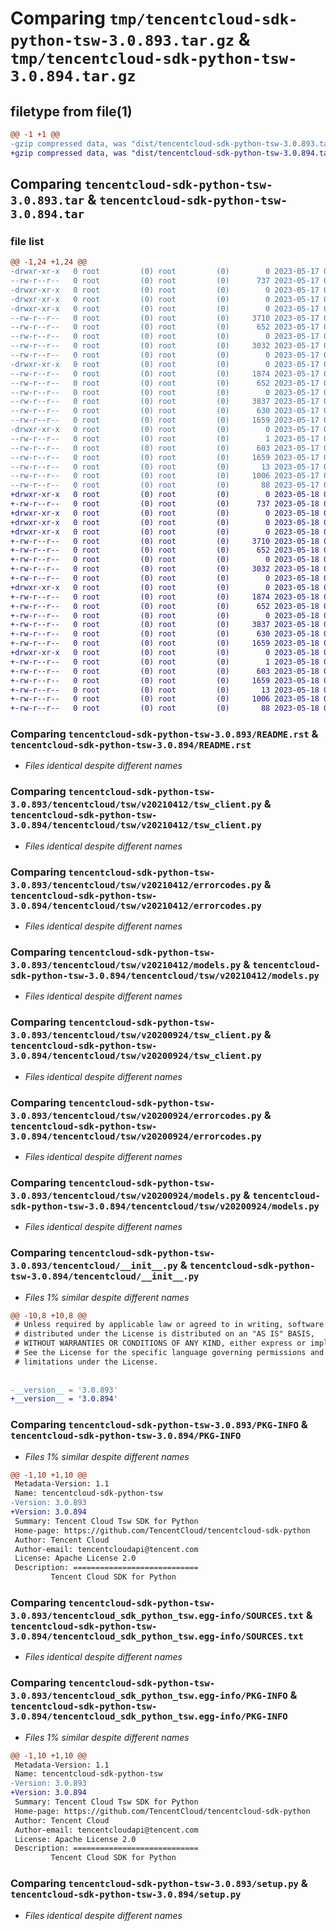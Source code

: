 # Comparing `tmp/tencentcloud-sdk-python-tsw-3.0.893.tar.gz` & `tmp/tencentcloud-sdk-python-tsw-3.0.894.tar.gz`

## filetype from file(1)

```diff
@@ -1 +1 @@
-gzip compressed data, was "dist/tencentcloud-sdk-python-tsw-3.0.893.tar", last modified: Wed May 17 03:44:23 2023, max compression
+gzip compressed data, was "dist/tencentcloud-sdk-python-tsw-3.0.894.tar", last modified: Thu May 18 00:41:14 2023, max compression
```

## Comparing `tencentcloud-sdk-python-tsw-3.0.893.tar` & `tencentcloud-sdk-python-tsw-3.0.894.tar`

### file list

```diff
@@ -1,24 +1,24 @@
-drwxr-xr-x   0 root         (0) root         (0)        0 2023-05-17 03:44:23.000000 tencentcloud-sdk-python-tsw-3.0.893/
--rw-r--r--   0 root         (0) root         (0)      737 2023-05-17 03:44:23.000000 tencentcloud-sdk-python-tsw-3.0.893/README.rst
-drwxr-xr-x   0 root         (0) root         (0)        0 2023-05-17 03:44:23.000000 tencentcloud-sdk-python-tsw-3.0.893/tencentcloud/
-drwxr-xr-x   0 root         (0) root         (0)        0 2023-05-17 03:44:23.000000 tencentcloud-sdk-python-tsw-3.0.893/tencentcloud/tsw/
-drwxr-xr-x   0 root         (0) root         (0)        0 2023-05-17 03:44:23.000000 tencentcloud-sdk-python-tsw-3.0.893/tencentcloud/tsw/v20210412/
--rw-r--r--   0 root         (0) root         (0)     3710 2023-05-17 03:44:23.000000 tencentcloud-sdk-python-tsw-3.0.893/tencentcloud/tsw/v20210412/tsw_client.py
--rw-r--r--   0 root         (0) root         (0)      652 2023-05-17 03:44:23.000000 tencentcloud-sdk-python-tsw-3.0.893/tencentcloud/tsw/v20210412/errorcodes.py
--rw-r--r--   0 root         (0) root         (0)        0 2023-05-17 03:44:23.000000 tencentcloud-sdk-python-tsw-3.0.893/tencentcloud/tsw/v20210412/__init__.py
--rw-r--r--   0 root         (0) root         (0)     3032 2023-05-17 03:44:23.000000 tencentcloud-sdk-python-tsw-3.0.893/tencentcloud/tsw/v20210412/models.py
--rw-r--r--   0 root         (0) root         (0)        0 2023-05-17 03:44:23.000000 tencentcloud-sdk-python-tsw-3.0.893/tencentcloud/tsw/__init__.py
-drwxr-xr-x   0 root         (0) root         (0)        0 2023-05-17 03:44:23.000000 tencentcloud-sdk-python-tsw-3.0.893/tencentcloud/tsw/v20200924/
--rw-r--r--   0 root         (0) root         (0)     1874 2023-05-17 03:44:23.000000 tencentcloud-sdk-python-tsw-3.0.893/tencentcloud/tsw/v20200924/tsw_client.py
--rw-r--r--   0 root         (0) root         (0)      652 2023-05-17 03:44:23.000000 tencentcloud-sdk-python-tsw-3.0.893/tencentcloud/tsw/v20200924/errorcodes.py
--rw-r--r--   0 root         (0) root         (0)        0 2023-05-17 03:44:23.000000 tencentcloud-sdk-python-tsw-3.0.893/tencentcloud/tsw/v20200924/__init__.py
--rw-r--r--   0 root         (0) root         (0)     3837 2023-05-17 03:44:23.000000 tencentcloud-sdk-python-tsw-3.0.893/tencentcloud/tsw/v20200924/models.py
--rw-r--r--   0 root         (0) root         (0)      630 2023-05-17 03:44:23.000000 tencentcloud-sdk-python-tsw-3.0.893/tencentcloud/__init__.py
--rw-r--r--   0 root         (0) root         (0)     1659 2023-05-17 03:44:23.000000 tencentcloud-sdk-python-tsw-3.0.893/PKG-INFO
-drwxr-xr-x   0 root         (0) root         (0)        0 2023-05-17 03:44:23.000000 tencentcloud-sdk-python-tsw-3.0.893/tencentcloud_sdk_python_tsw.egg-info/
--rw-r--r--   0 root         (0) root         (0)        1 2023-05-17 03:44:23.000000 tencentcloud-sdk-python-tsw-3.0.893/tencentcloud_sdk_python_tsw.egg-info/dependency_links.txt
--rw-r--r--   0 root         (0) root         (0)      603 2023-05-17 03:44:23.000000 tencentcloud-sdk-python-tsw-3.0.893/tencentcloud_sdk_python_tsw.egg-info/SOURCES.txt
--rw-r--r--   0 root         (0) root         (0)     1659 2023-05-17 03:44:23.000000 tencentcloud-sdk-python-tsw-3.0.893/tencentcloud_sdk_python_tsw.egg-info/PKG-INFO
--rw-r--r--   0 root         (0) root         (0)       13 2023-05-17 03:44:23.000000 tencentcloud-sdk-python-tsw-3.0.893/tencentcloud_sdk_python_tsw.egg-info/top_level.txt
--rw-r--r--   0 root         (0) root         (0)     1006 2023-05-17 03:44:23.000000 tencentcloud-sdk-python-tsw-3.0.893/setup.py
--rw-r--r--   0 root         (0) root         (0)       88 2023-05-17 03:44:23.000000 tencentcloud-sdk-python-tsw-3.0.893/setup.cfg
+drwxr-xr-x   0 root         (0) root         (0)        0 2023-05-18 00:41:14.000000 tencentcloud-sdk-python-tsw-3.0.894/
+-rw-r--r--   0 root         (0) root         (0)      737 2023-05-18 00:41:14.000000 tencentcloud-sdk-python-tsw-3.0.894/README.rst
+drwxr-xr-x   0 root         (0) root         (0)        0 2023-05-18 00:41:14.000000 tencentcloud-sdk-python-tsw-3.0.894/tencentcloud/
+drwxr-xr-x   0 root         (0) root         (0)        0 2023-05-18 00:41:14.000000 tencentcloud-sdk-python-tsw-3.0.894/tencentcloud/tsw/
+drwxr-xr-x   0 root         (0) root         (0)        0 2023-05-18 00:41:14.000000 tencentcloud-sdk-python-tsw-3.0.894/tencentcloud/tsw/v20210412/
+-rw-r--r--   0 root         (0) root         (0)     3710 2023-05-18 00:41:14.000000 tencentcloud-sdk-python-tsw-3.0.894/tencentcloud/tsw/v20210412/tsw_client.py
+-rw-r--r--   0 root         (0) root         (0)      652 2023-05-18 00:41:14.000000 tencentcloud-sdk-python-tsw-3.0.894/tencentcloud/tsw/v20210412/errorcodes.py
+-rw-r--r--   0 root         (0) root         (0)        0 2023-05-18 00:41:14.000000 tencentcloud-sdk-python-tsw-3.0.894/tencentcloud/tsw/v20210412/__init__.py
+-rw-r--r--   0 root         (0) root         (0)     3032 2023-05-18 00:41:14.000000 tencentcloud-sdk-python-tsw-3.0.894/tencentcloud/tsw/v20210412/models.py
+-rw-r--r--   0 root         (0) root         (0)        0 2023-05-18 00:41:14.000000 tencentcloud-sdk-python-tsw-3.0.894/tencentcloud/tsw/__init__.py
+drwxr-xr-x   0 root         (0) root         (0)        0 2023-05-18 00:41:14.000000 tencentcloud-sdk-python-tsw-3.0.894/tencentcloud/tsw/v20200924/
+-rw-r--r--   0 root         (0) root         (0)     1874 2023-05-18 00:41:14.000000 tencentcloud-sdk-python-tsw-3.0.894/tencentcloud/tsw/v20200924/tsw_client.py
+-rw-r--r--   0 root         (0) root         (0)      652 2023-05-18 00:41:14.000000 tencentcloud-sdk-python-tsw-3.0.894/tencentcloud/tsw/v20200924/errorcodes.py
+-rw-r--r--   0 root         (0) root         (0)        0 2023-05-18 00:41:14.000000 tencentcloud-sdk-python-tsw-3.0.894/tencentcloud/tsw/v20200924/__init__.py
+-rw-r--r--   0 root         (0) root         (0)     3837 2023-05-18 00:41:14.000000 tencentcloud-sdk-python-tsw-3.0.894/tencentcloud/tsw/v20200924/models.py
+-rw-r--r--   0 root         (0) root         (0)      630 2023-05-18 00:41:14.000000 tencentcloud-sdk-python-tsw-3.0.894/tencentcloud/__init__.py
+-rw-r--r--   0 root         (0) root         (0)     1659 2023-05-18 00:41:14.000000 tencentcloud-sdk-python-tsw-3.0.894/PKG-INFO
+drwxr-xr-x   0 root         (0) root         (0)        0 2023-05-18 00:41:14.000000 tencentcloud-sdk-python-tsw-3.0.894/tencentcloud_sdk_python_tsw.egg-info/
+-rw-r--r--   0 root         (0) root         (0)        1 2023-05-18 00:41:14.000000 tencentcloud-sdk-python-tsw-3.0.894/tencentcloud_sdk_python_tsw.egg-info/dependency_links.txt
+-rw-r--r--   0 root         (0) root         (0)      603 2023-05-18 00:41:14.000000 tencentcloud-sdk-python-tsw-3.0.894/tencentcloud_sdk_python_tsw.egg-info/SOURCES.txt
+-rw-r--r--   0 root         (0) root         (0)     1659 2023-05-18 00:41:14.000000 tencentcloud-sdk-python-tsw-3.0.894/tencentcloud_sdk_python_tsw.egg-info/PKG-INFO
+-rw-r--r--   0 root         (0) root         (0)       13 2023-05-18 00:41:14.000000 tencentcloud-sdk-python-tsw-3.0.894/tencentcloud_sdk_python_tsw.egg-info/top_level.txt
+-rw-r--r--   0 root         (0) root         (0)     1006 2023-05-18 00:41:14.000000 tencentcloud-sdk-python-tsw-3.0.894/setup.py
+-rw-r--r--   0 root         (0) root         (0)       88 2023-05-18 00:41:14.000000 tencentcloud-sdk-python-tsw-3.0.894/setup.cfg
```

### Comparing `tencentcloud-sdk-python-tsw-3.0.893/README.rst` & `tencentcloud-sdk-python-tsw-3.0.894/README.rst`

 * *Files identical despite different names*

### Comparing `tencentcloud-sdk-python-tsw-3.0.893/tencentcloud/tsw/v20210412/tsw_client.py` & `tencentcloud-sdk-python-tsw-3.0.894/tencentcloud/tsw/v20210412/tsw_client.py`

 * *Files identical despite different names*

### Comparing `tencentcloud-sdk-python-tsw-3.0.893/tencentcloud/tsw/v20210412/errorcodes.py` & `tencentcloud-sdk-python-tsw-3.0.894/tencentcloud/tsw/v20210412/errorcodes.py`

 * *Files identical despite different names*

### Comparing `tencentcloud-sdk-python-tsw-3.0.893/tencentcloud/tsw/v20210412/models.py` & `tencentcloud-sdk-python-tsw-3.0.894/tencentcloud/tsw/v20210412/models.py`

 * *Files identical despite different names*

### Comparing `tencentcloud-sdk-python-tsw-3.0.893/tencentcloud/tsw/v20200924/tsw_client.py` & `tencentcloud-sdk-python-tsw-3.0.894/tencentcloud/tsw/v20200924/tsw_client.py`

 * *Files identical despite different names*

### Comparing `tencentcloud-sdk-python-tsw-3.0.893/tencentcloud/tsw/v20200924/errorcodes.py` & `tencentcloud-sdk-python-tsw-3.0.894/tencentcloud/tsw/v20200924/errorcodes.py`

 * *Files identical despite different names*

### Comparing `tencentcloud-sdk-python-tsw-3.0.893/tencentcloud/tsw/v20200924/models.py` & `tencentcloud-sdk-python-tsw-3.0.894/tencentcloud/tsw/v20200924/models.py`

 * *Files identical despite different names*

### Comparing `tencentcloud-sdk-python-tsw-3.0.893/tencentcloud/__init__.py` & `tencentcloud-sdk-python-tsw-3.0.894/tencentcloud/__init__.py`

 * *Files 1% similar despite different names*

```diff
@@ -10,8 +10,8 @@
 # Unless required by applicable law or agreed to in writing, software
 # distributed under the License is distributed on an "AS IS" BASIS,
 # WITHOUT WARRANTIES OR CONDITIONS OF ANY KIND, either express or implied.
 # See the License for the specific language governing permissions and
 # limitations under the License.
 
 
-__version__ = '3.0.893'
+__version__ = '3.0.894'
```

### Comparing `tencentcloud-sdk-python-tsw-3.0.893/PKG-INFO` & `tencentcloud-sdk-python-tsw-3.0.894/PKG-INFO`

 * *Files 1% similar despite different names*

```diff
@@ -1,10 +1,10 @@
 Metadata-Version: 1.1
 Name: tencentcloud-sdk-python-tsw
-Version: 3.0.893
+Version: 3.0.894
 Summary: Tencent Cloud Tsw SDK for Python
 Home-page: https://github.com/TencentCloud/tencentcloud-sdk-python
 Author: Tencent Cloud
 Author-email: tencentcloudapi@tencent.com
 License: Apache License 2.0
 Description: ============================
         Tencent Cloud SDK for Python
```

### Comparing `tencentcloud-sdk-python-tsw-3.0.893/tencentcloud_sdk_python_tsw.egg-info/SOURCES.txt` & `tencentcloud-sdk-python-tsw-3.0.894/tencentcloud_sdk_python_tsw.egg-info/SOURCES.txt`

 * *Files identical despite different names*

### Comparing `tencentcloud-sdk-python-tsw-3.0.893/tencentcloud_sdk_python_tsw.egg-info/PKG-INFO` & `tencentcloud-sdk-python-tsw-3.0.894/tencentcloud_sdk_python_tsw.egg-info/PKG-INFO`

 * *Files 1% similar despite different names*

```diff
@@ -1,10 +1,10 @@
 Metadata-Version: 1.1
 Name: tencentcloud-sdk-python-tsw
-Version: 3.0.893
+Version: 3.0.894
 Summary: Tencent Cloud Tsw SDK for Python
 Home-page: https://github.com/TencentCloud/tencentcloud-sdk-python
 Author: Tencent Cloud
 Author-email: tencentcloudapi@tencent.com
 License: Apache License 2.0
 Description: ============================
         Tencent Cloud SDK for Python
```

### Comparing `tencentcloud-sdk-python-tsw-3.0.893/setup.py` & `tencentcloud-sdk-python-tsw-3.0.894/setup.py`

 * *Files identical despite different names*

